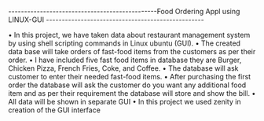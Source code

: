 -----------------------------------------------Food Ordering Appl using LINUX-GUI --------------------------------------------------

• In this project, we have taken data about restaurant management system by using shell scripting 
commands in Linux ubuntu (GUI). 
• The created data base will take orders of fast-food items from the customers as per their order. 
• I have included five fast food items in database they are Burger, Chicken Pizza, French Fries, 
Coke, and Coffee. 
• The database will ask customer to enter their needed fast-food items. 
• After purchasing the first order the database will ask the customer do you want any additional 
food item and as per their requirement the database will store and show the bill. 
• All data will be shown in separate GUI 
• In this project we used zenity in creation of the GUI interface
